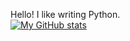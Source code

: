 Hello! I like writing Python.  
[![My GitHub stats](https://github-readme-stats.vercel.app/api?username=yuta-51)](https://github.com/yuta-51)

